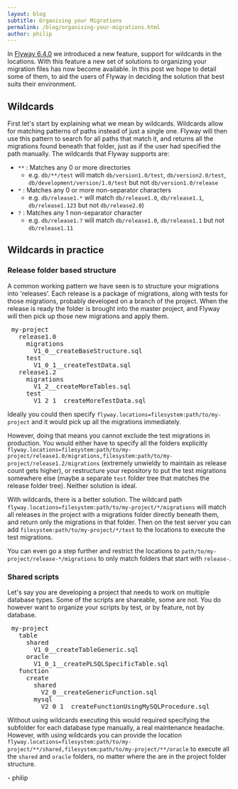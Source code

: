 ```yaml
---
layout: blog
subtitle: Organising your Migrations
permalink: /blog/organising-your-migrations.html
author: philip
---
```


In [Flyway 6.4.0](/blog/flyway-6.4.html) we introduced a new feature, support for wildcards in the locations. With this feature a new set of solutions to organizing your migration files has now become available. In this post we hope to detail some of them, to aid the users of Flyway in deciding the solution that best suits their environment.

## Wildcards
First let's start by explaining what we mean by wildcards. Wildcards allow for matching patterns of paths instead of just a single one. Flyway will then use this pattern to search for all paths that match it, and returns all the migrations found beneath that folder, just as if the user had specified the path manually. The wildcards that Flyway supports are:<br/>

- `**` : Matches any 0 or more directories
  - e.g. `db/**/test` will match `db/version1.0/test`, `db/version2.0/test`, `db/development/version/1.0/test` but not `db/version1.0/release`
- `*` : Matches any 0 or more non-separator characters
  - e.g. `db/release1.*` will match `db/release1.0`, `db/release1.1`, `db/release1.123` but not `db/release2.0`)
- `?` : Matches any 1 non-separator character
  - e.g. `db/release1.?` will match `db/release1.0`, `db/release1.1` but not `db/release1.11`

## Wildcards in practice

### Release folder based structure
A common working pattern we have seen is to structure your migrations into 'releases'. Each release is a package of migrations, along with tests for those migrations, probably developed on a branch of the project. When the release is ready the folder is brought into the master project, and Flyway will then pick up those new migrations and apply them.
<pre class="filetree"><i class="fa fa-folder-open"></i> my-project
  <i class="fa fa-folder-open"></i> release1.0
    <i class="fa fa-folder-open"></i> migrations
      <i class="fa fa-file-text"></i> V1_0__createBaseStructure.sql
    <i class="fa fa-folder-open"></i> test
      <i class="fa fa-file-text"></i> V1_0_1__createTestData.sql
  <i class="fa fa-folder-open"></i> release1.2
    <i class="fa fa-folder-open"></i> migrations
      <i class="fa fa-file-text"></i> V1_2__createMoreTables.sql
    <i class="fa fa-folder-open"></i> test
      <i class="fa fa-file-text"></i> V1_2_1__createMoreTestData.sql
</pre>

Ideally you could then specify `flyway.locations=filesystem:path/to/my-project` and it would pick up all the migrations immediately. 

However, doing that means you cannot exclude the test migrations in production. You would either have to specify all the folders explicitly `flyway.locations=filesystem:path/to/my-project/release1.0/migrations,filesystem:path/to/my-project/release1.2/migrations` (extremely unwieldy to maintain as release count gets higher), or restructure your repository to put the test migrations somewhere else (maybe a separate `test` folder tree that matches the release folder tree). Neither solution is ideal.

With wildcards, there is a better solution. The wildcard path `flyway.locations=filesystem:path/to/my-project/*/migrations` will match all releases in the project with a migrations folder directly beneath them, and return only the migrations in that folder. Then on the test server you can add `filesystem:path/to/my-project/*/test` to the locations to execute the test migrations.

You can even go a step further and restrict the locations to `path/to/my-project/release-*/migrations` to only match folders that start with `release-`.

### Shared scripts
Let's say you are developing a project that needs to work on multiple database types. Some of the scripts are shareable, some are not. You do however want to organize your scripts by test, or by feature, not by database.
<pre class="filetree"><i class="fa fa-folder-open"></i> my-project
  <i class="fa fa-folder-open"></i> table
    <i class="fa fa-folder-open"></i> shared
      <i class="fa fa-file-text"></i> V1_0__createTableGeneric.sql
    <i class="fa fa-folder-open"></i> oracle
      <i class="fa fa-file-text"></i> V1_0_1__createPLSQLSpecificTable.sql
  <i class="fa fa-folder-open"></i> function
    <i class="fa fa-folder-open"></i> create
      <i class="fa fa-folder-open"></i> shared
        <i class="fa fa-file-text"></i> V2_0__createGenericFunction.sql
      <i class="fa fa-folder-open"></i> mysql
        <i class="fa fa-file-text"></i> V2_0_1__createFunctionUsingMySQLProcedure.sql
</pre>

Without using wildcards executing this would required specifying the subfolder for each database type manually, a real maintenance headache. However, with using wildcards you can provide the location `flyway.locations=filesystem:path/to/my-project/**/shared,filesystem:path/to/my-project/**/oracle` to execute all the `shared` and `oracle` folders, no matter where the are in the project folder structure.

\- philip